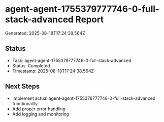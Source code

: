 # agent-agent-1755379777746-0-full-stack-advanced Report

Generated: 2025-08-18T17:24:38.564Z

## Status
- Task: agent-agent-1755379777746-0-full-stack-advanced
- Status: Completed
- Timestamp: 2025-08-18T17:24:38.564Z

## Next Steps
- Implement actual agent-agent-1755379777746-0-full-stack-advanced functionality
- Add proper error handling
- Add logging and monitoring
